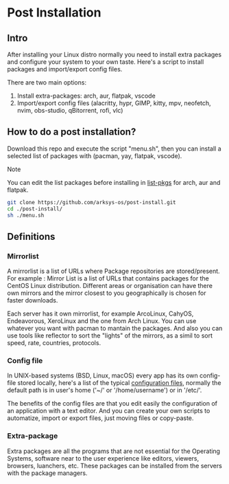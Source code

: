 # Post Installation

## Intro

After installing your Linux distro normally you need to install extra packages and configure your system to your own taste. Here's a script to install packages and import/export config files.

There are two main options:
1. Install extra-packages: arch, aur, flatpak, vscode
2. Import/export config files (alacritty, hypr, GIMP, kitty, mpv, neofetch, nvim, obs-studio, qBitorrent, rofi, vlc)


## How to do a post installation?
Download this repo and execute the script "menu.sh", then you can install a selected list of packages with (pacman, yay, flatpak, vscode).

> [!NOTE]
> You can edit the list packages before installing in [list-pkgs](list-pkgs) for arch, aur and flatpak.

```sh
git clone https://github.com/arksys-os/post-install.git
cd ./post-install/
sh ./menu.sh
```

## Definitions

### Mirrorlist
A mirrorlist is a list of URLs where Package repositories are stored/present. For example : Mirror List is a list of URLs that contains packages for the CentOS Linux distribution. Different areas or organisation can have there own mirrors and the mirror closest to you geographically is chosen for faster downloads.

Each server has it own mirrorlist, for example ArcoLinux, CahyOS, Endeavorous, XeroLinux and the one from Arch Linux. You can use whatever you want with pacman to mantain the packages. And also you can use tools like reflector to sort the "lights" of the mirrors, as a simil to sort speed, rate, countries, protocols.

### Config file
In UNIX-based systems (BSD, Linux, macOS) every app has its own config-file stored locally, here's a list of the typical [configuration files](./config-files/readme.md), normally the default path is in user's home ('~/' or '/home/username') or in '/etc/'.

The benefits of the config files are that you edit easily the configuration of an application with a text editor. And you can create your own scripts to automatize, import or export files, just moving files or copy-paste.

### Extra-package
Extra packages are all the programs that are not essential for the Operating Systems, software near to the user experience like editors, viewers, browsers, luanchers, etc. These packages can be installed from the servers with the package managers.
